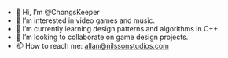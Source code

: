 - 👋 Hi, I’m @ChongsKeeper
- 👀 I’m interested in video games and music.
- 🌱 I’m currently learning design patterns and algorithms in C++.
- 💞️ I’m looking to collaborate on game design projects.
- 📫 How to reach me: allan@nilssonstudios.com

